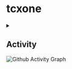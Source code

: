 # tcxone

<details>
	<summary></summary><i>
	I am facing a huge test. I will come back in June 2026, and I may not be online before then.
	<div align="right">July 29, 2023</div></i>
</details>
  
## Activity

![Github Activity Graph](https://github-readme-activity-graph.vercel.app/graph?username=tcxone&bg_color=010b00&color=99ffb7&line=e1fff1&point=bfffc2&area=true&hide_border=true)
